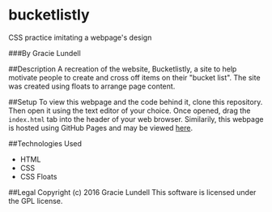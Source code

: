 # bucketlistly
CSS practice imitating a webpage's design

###By Gracie Lundell

##Description
A recreation of the website, Bucketlistly, a site to help motivate people to create and cross off items on their "bucket list". The site was created using floats to arrange page content.

##Setup
To view this webpage and the code behind it, clone this repository. Then open it using the text editor of your choice. Once opened, drag the <code>index.html</code> tab into the header of your web browser.
Similarily, this webpage is hosted using GitHub Pages and may be viewed [here](http://gracielundell.com/bucketlistly/).

##Technologies Used
- HTML
- CSS
- CSS Floats

##Legal
Copyright (c) 2016 Gracie Lundell This software is licensed under the GPL license.
